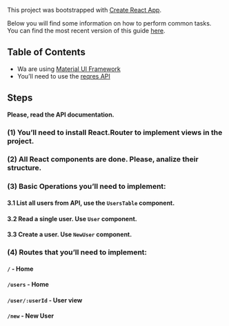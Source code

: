 This project was bootstrapped with [Create React App](https://github.com/facebookincubator/create-react-app).

Below you will find some information on how to perform common tasks.<br>
You can find the most recent version of this guide [here](https://github.com/facebookincubator/create-react-app/blob/master/packages/react-scripts/template/README.md).

## Table of Contents

- Wa are using [Material UI Framework](https://www.material-ui.com)
- You’ll need to use the [reqres API](https://reqres.in/)

## Steps

**Please, read the API documentation.**

### (1) You’ll need to install React.Router to implement views in the project.

### (2) All React components are done. Please, analize their structure.

### (3) Basic Operations you’ll need to implement:

#### 3.1 List all users from API, use the `UsersTable` component.
#### 3.2 Read a single user. Use `User` component.
#### 3.3 Create a user. Use `NewUser` component.

### (4) Routes that you’ll need to implement:

#### `/` - Home
#### `/users` - Home
#### `/user/:userId` - User view
#### `/new` - New User
